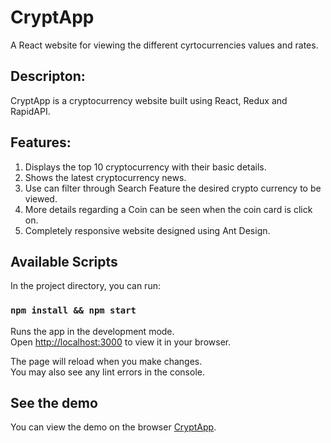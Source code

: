 # CryptApp
A React website for viewing the different cyrtocurrencies values and rates.


## Descripton:

CryptApp is a cryptocurrency website built using React, Redux and RapidAPI.

## Features:
1. Displays the top 10 cryptocurrency with their basic details.
2. Shows the latest cryptocurrency news.
3. Use can filter through Search Feature the desired crypto currency to be viewed.
4. More details regarding a Coin can be seen when the coin card is click on.
4. Completely responsive website designed using Ant Design.


## Available Scripts

In the project directory, you can run:

### `npm install && npm start`

Runs the app in the development mode.\
Open [http://localhost:3000](http://localhost:3000) to view it in your browser.

The page will reload when you make changes.\
You may also see any lint errors in the console.



## See the demo

You can view the demo on the browser [CryptApp](https://zinny-crypto.netlify.app/).

